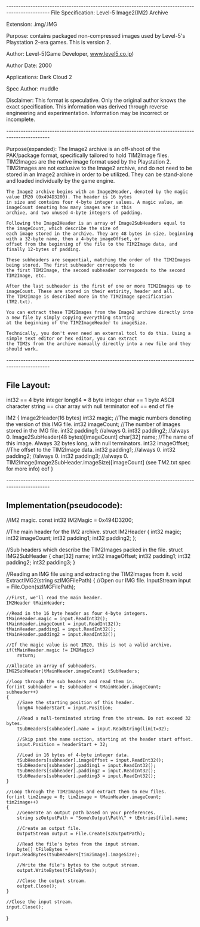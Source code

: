 *------------------------------------------------------------------------------------------------*
File Specification:		Level-5 Image2(IM2) Archive

Extension:			.img/.IMG

Purpose:			contains packaged non-compressed images used by Level-5's Playstation 2-era games. 
						This is version 2.

Author:				Level-5(Game Developer, www.level5.co.jp)

Author Date:			2000

Applications:			Dark Cloud 2

Spec Author:			muddle

Disclaimer:				This format is speculative. Only the original author knows the exact specification.
	This information was derived through reverse engineering and experimentation. Information may be incorrect or	
	incomplete.

*------------------------------------------------------------------------------------------------*

Purpose(expanded):		The Image2 archive is an off-shoot of the PAK/package format, specifically tailored to hold 
	TIM2Image files. TIM2Images are the native image format used by the Playstation 2. TIM2Images are not exclusive
	to the Image2 archive, and do not need to be stored in an Image2 archive in order to be utilized. They can be
	stand-alone and loaded individually by the game engine.
	
	The Image2 archive begins with an Image2Header, denoted by the magic value IM20 (0x494D3200). The header is 16 bytes
	in size and contains four 4-byte integer values. A magic value, an imageCount denoting how many images are in this
	archive, and two unused 4-byte integers of padding.
	
	Following the Image2Header is an array of Image2SubHeaders equal to the imageCount, which describe the size of 
	each image stored in the archive. They are 48 bytes in size, beginning with a 32-byte name, then a 4-byte imageOffset, or
	offset from the beginning of the file to the TIM2Image data, and finally 12-bytes of padding.
	
	These subheaders are sequential, matching the order of the TIM2Images being stored. The first subheader corresponds to
	the first TIM2Image, the second subheader corresponds to the second TIM2Image, etc.
	
	After the last subheader is the first of one or more TIM2Images up to imageCount. These are stored in their entirity, header and all.
	The TIM2Image is described more in the TIM2Image specification (TM2.txt).
	
	You can extract these TIM2Images from the Image2 archive directly into a new file by simply copying everything starting
	at the beginning of the TIM2ImageHeader to imageSize.
	
	Technically, you don't even need an external tool to do this. Using a simple text editor or hex editor, you can extract
	the TIM2s from the archive manually directly into a new file and they should work.
	
*------------------------------------------------------------------------------------------------*

File Layout:
---------------------------
int32 == 4 byte integer
long64 = 8 byte integer
char == 1 byte ASCII character
string == char array with null terminator
eof == end of file

IM2
{
	Image2Header(16 bytes)
        int32 magic;                       	//The magic numbers denoting the version of this IMG file.
        int32 imageCount;           		//The number of images stored in the IMG file.
        int32 padding1;                 	//always 0.
        int32 padding2;                    	//always 0.
	Image2SubHeader(48 bytes)[imageCount]
		char[32] name;                     	//The name of this image. Always 32 bytes long, with null terminators.
		int32 imageOffset;                	//The offset to the TIM2Image data.
		int32 padding1;						//always 0.
		int32 padding2;						//always 0.
		int32 padding3;						//always 0.
	TIM2Image(Image2SubHeader.imageSize)[imageCount]
		(see TM2.txt spec for more info)
	eof
}

*------------------------------------------------------------------------------------------------*

Implementation(pseudocode):
---------------------------

//IM2 magic.
const int32 IM2Magic = 0x494D3200;

//The main header for the IM2 archive.
struct IM2Header
{
	int32 magic;
	int32 imageCount;
	int32 padding1;
	int32 padding2;
};

//Sub headers which describe the TIM2Images packed in the file.
struct IMG2SubHeader
{
	char[32] name;
	int32 imageOffset;
	int32 padding1;
	int32 padding2;
	int32 padding3;
}

//Reading an IMG file using and extracting the TIM2Images from it.
void ExtractIMG2(string szIMGFilePath)
{
	//Open our IMG file.
	InputStream input = File.Open(szIMGFilePath);
	
	//First, we'll read the main header.
	IM2Header tMainHeader;
	
	//Read in the 16 byte header as four 4-byte integers.
	tMainHeader.magic = input.ReadInt32();
	tMainHeader.imageCount = input.ReadInt32();
	tMainHeader.padding1 = input.ReadInt32();
	tMainHeader.padding2 = input.ReadInt32();
	
	//If the magic value is not IM20, this is not a valid archive.
	if(tMainHeader.magic != IM2Magic)
		return;
	
	//Allocate an array of subheaders.
	IMG2SubHeader[tMainHeader.imageCount] tSubHeaders; 
	
	//loop through the sub headers and read them in.
	for(int subheader = 0; subheader < tMainHeader.imageCount; subheader++)
	{
		//Save the starting position of this header.
		long64 headerStart = input.Position;
		
		//Read a null-terminated string from the stream. Do not exceed 32 bytes.
		tSubHeaders[subheader].name = input.ReadString(limit=32);
		
		//Skip past the name section, starting at the header start offset.
		input.Position = headerStart + 32;
		
		//Load in 16 bytes of 4-byte integer data.
		tSubHeaders[subheader].imageOffset = input.ReadInt32();
		tSubHeaders[subheader].padding1 = input.ReadInt32();
		tSubHeaders[subheader].padding2 = input.ReadInt32();
		tSubHeaders[subheader].padding3 = input.ReadInt32();
	}
	
	//Loop through the TIM2Images and extract them to new files.
	for(int tim2image = 0; tim2image < tMainHeader.imageCount; tim2image++)
	{
		//Generate an output path based on your preferences.
		string szOutputPath = "Some\Output\Path\" + tEntries[file].name; 

		//Create an output file.
		OutputStream output = File.Create(szOutputPath);
		
		//Read the file's bytes from the input stream.
		byte[] tFileBytes = input.ReadBytes(tSubHeaders[tim2image].imageSize);
		
		//Write the file's bytes to the output stream.
		output.WriteBytes(tFileBytes);
		
		//Close the output stream.
		output.Close();
	}
	
	//Close the input stream.
	input.Close();
}